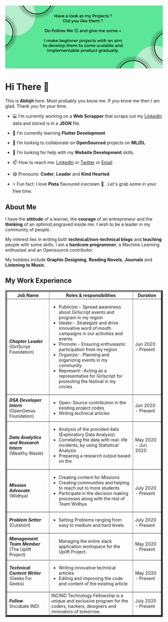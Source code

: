 ![](https://github.com/Abhijit2505/Abhijit2505/blob/master/Cover%20Pics.png)
# Hi There 👋

This is **Abhijit** here. Most probably you know me. If you know me then I am glad. Thank you for your time.

- 💻 I’m currently working on a **Web Scrapper** that scraps out my <a href="https://www.linkedin.com/in/abhijit-tripathy-415912187/">LinkedIn</a> data and stored is in a **JSON** file.

- 📖 I’m currently learning **Flutter Development**

- 👯 I’m looking to collaborate on **OpenSourced** projects on **ML/DL**

- 🤔 I’m looking for help with my **Website Development** skills.

- 📫 How to reach me: <a href="https://www.linkedin.com/in/abhijit-tripathy-415912187/">LinkedIn</a> or <a href="https://twitter.com/AbhijitTripat13">Twitter</a>  or <a href="mailto:abhijittripathy99@gmail.com">Email</a>

- 😄 Pronouns: **Coder**, **Leader** and **Kind Hearted**

- ⚡ Fun fact: I love **Pista** flavoured icecream 🍨 . Let's grab some in your free time.

## About Me

I have the **attitude** of a learner, the **courage** of an entrepreneur and the **thinking** of an optimist,engraved inside me. I wish to be a leader in my community of people.

My interest lies in writing both **technical/non-technical blogs** and **teaching** people with some skills. I am a **hardcore programmer**, a Machine Learning enthusiast and an Opensource contributor. 

My hobbies include **Graphic Designing**, **Reading Novels**, **Journals** and **Listening to Music**.

## My Work Experience

<table border='5'>
  <thead>
    <tr>
      <td>
        <center><strong>Job Name</strong></center>
      </td>
      <td>
        <center><strong>Roles & responsibilities </strong></center>
      </td>
      <td>
        <center><strong>Duration</strong></center>
      </td>
    </tr>
  </thead>
  <tbody>
    <tr>
      <td>
        <em><b>Chapter Leader</b></em><br />
        (GirlScript Foundation)
      </td>
      <td>
        <ul>
          <li>Publicize:- Spread awareness about Girlscript events and program in my region</li>
<li>Ideate:- Strategize and drive innovative word of mouth campaigns in our activities and events</li>
<li>Promote:- Ensuring enthusiastic participation from my region</li>
<li>Organize:- Planning and organizing events in my community</li>
<li>Represent:-Acting as a representative for Girlscript for promoting the festival in my circles</li>
        </ul>
      </td>
      <td>
        Jun 2020 - Present
      </td>
    </tr>
    <tr>
      <td>
        <em><b>DSA Developer Intern</b></em><br />
        (OpenGenus Foundation)
      </td>
      <td>
        <ul>
          <li>Open-Source contribution in the existing project codes</li>
          <li>Writing technical articles</li>
        </ul>
      </td>
      <td>
        Jun 2020 - Present
      </td>
    </tr>
    <tr>
      <td>
        <em><b>Data Analytics and Research Intern</b></em><br />
        (Wealthy Waste)
      </td>
      <td>
        <ul>
          <li>Analysis of the provided data (Exploratory Data Analysis)</li>
<li>Correlating the data with real-life incidents, by using Statistical Analysis</li>
<li>Preparing a research output based on the </li>
        </ul>
      </td>
      <td>
        May 2020 - Jun 2020
      </td>
    </tr>
    <tr>
      <td>
        <em><b>Mission Advocate</b></em><br />
        (Widhya)
      </td>
      <td>
        <ul>
          <li>Creating content for Missions</li>
<li> Creating communities and helping to reach out to more students</li>
<li>Participate in the decision making processes along with the rest of Team Widhya</li>
        </ul>
      </td>
      <td>
        July 2020 - Present
      </td>
    </tr>
    <tr>
      <td>
        <em><b>Problem Setter</b></em><br />
        (Cutshort)
      </td>
      <td>
        <ul>
          <li>Setting Problems ranging from easy to medium and hard levels</li>
        </ul>
      </td>
      <td>
        July 2020 - Present
      </td>
    </tr>
    <tr>
      <td>
        <em><b>Management Team Member</b></em></em><br />
        (The Uplift Project)
      </td>
      <td>
        <ul>
          Managing the entire slack application workspace for the Uplift Project.
        </ul>
      </td>
      <td>
        May 2020 - Present
      </td>
    </tr>
    <tr>
      <td>
        <em><b>Technical Content Writer</b></em></em><br />
        (Geeks For Geeks)
      </td>
      <td>
        <ul>
          <li>Writing innovative technical articles</li>
          <li>Editing and improving the code and content of the existing article</li>
        </ul>
      </td>
      <td>
        May 2020 - Present
      </td>
    </tr>
    <tr>
      <td>
        <em><b>Fellow</b></em></em><br />
        (Incubate IND)
      </td>
      <td>
          INCIND Technology Fellowship is a unique and exclusive program for the coders, hackers, designers and innovators of tomorrow.
      </td>
      <td>
        July 2020 - Present
      </td>
    </tr>
  </tbody>
</table>
